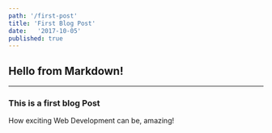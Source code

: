 ```yaml
---
path: '/first-post'
title: 'First Blog Post'
date:   '2017-10-05'
published: true
---
```


## Hello from Markdown!
---

### This is a first blog Post

How exciting Web Development can be, amazing!
